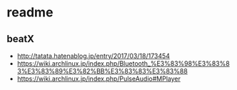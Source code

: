 # readme

## beatX
- http://tatata.hatenablog.jp/entry/2017/03/18/173454
- https://wiki.archlinux.jp/index.php/Bluetooth_%E3%83%98%E3%83%83%E3%83%89%E3%82%BB%E3%83%83%E3%83%88
- https://wiki.archlinux.jp/index.php/PulseAudio#MPlayer
